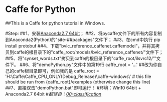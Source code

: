 # Caffe for Python
##This is a Caffe for python tutorial in Windows.

#Step:
##1、安装[Anaconda2.7 64bit](http://nbviewer.jupyter.org/github/BVLC/caffe/blob/master/examples/00-classification.ipynb)；
##2、将pycaffe文件下的所有内容复制到Anaconda2(Python)的"site-##packages"文件下；
##3、在cmd中执行
    pip install protobuf
##4、下载"bvlc_reference_caffenet.caffemodel"，并将其拷贝到caffe的根目录下的"caffe_root/models/bvlc_reference_caffenet/"文件下；
##5、将"synset_words.txt"拷贝到caffe的根目录下的"caffe_root/ilsvrc12/'"文件下。
##6、将"demoPython.py"文件中的第19行
    caffe_root = '...'
##改为你自己的caffe根目录即可，例如我的是
    caffe_root = 'H:\\Caffe\\Caffe_CPU_ONLY(Debug_Release)\\caffe-windows\\'  # this file should be run from {caffe_root}/examples (otherwise change this line)
##7、直接双击"demoPython.bat"即可运行！
#环境：Win10 64bit + Anaconda2.7 64bit
#*翻译自：[00-classification](http://nbviewer.jupyter.org/github/BVLC/caffe/blob/master/examples/00-classification.ipynb)*
